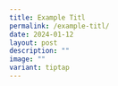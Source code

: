 ```yaml
---
title: Example Titl
permalink: /example-titl/
date: 2024-01-12
layout: post
description: ""
image: ""
variant: tiptap
---
```

